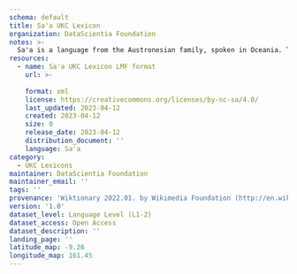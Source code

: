 ```yaml
---
schema: default
title: Sa'a UKC Lexicon
organization: DataScientia Foundation
notes: >-
  Sa'a is a language from the Austronesian family, spoken in Oceania. The UKC Lexicon of Sa'a is represented as a lexico-semantic network. It consists of words, word senses, synsets, as well as sense-level and synset-level relationships.
resources:
  - name: Sa'a UKC Lexicon LMF format
    url: >-
      
    format: xml
    license: https://creativecommons.org/licenses/by-nc-sa/4.0/
    last_updated: 2023-04-12
    created: 2023-04-12
    size: 0
    release_date: 2023-04-12
    distribution_document: ''
    language: Sa'a
category:
  - UKC Lexicons
maintainer: DataScientia Foundation
maintainer_email: ''
tags: ''
provenance: 'Wiktionary 2022.01. by Wikimedia Foundation (http://en.wiktionary.org); Princeton WordNet 2.1 by Princeton University (https://wordnet.princeton.edu)'
version: '1.0'
dataset_level: Language Level (L1-2)
dataset_access: Open Access
dataset_description: ''
landing_page: ''
latitude_map: -9.26
longitude_map: 161.45
---
```

